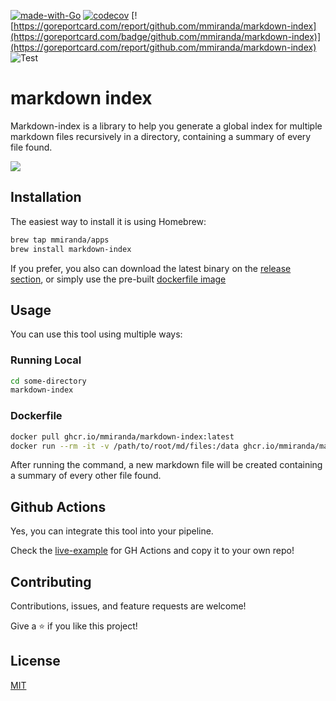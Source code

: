 [![made-with-Go](https://img.shields.io/badge/Made%20with-Go-1f425f.svg)](http://golang.org)
[![codecov](https://codecov.io/gh/mmiranda/markdown-index/branch/main/graph/badge.svg?token=3B0LZEZ6XN)](https://codecov.io/gh/mmiranda/markdown-index)
[![https://goreportcard.com/report/github.com/mmiranda/markdown-index](https://goreportcard.com/badge/github.com/mmiranda/markdown-index)](https://goreportcard.com/report/github.com/mmiranda/markdown-index)
![[Test](https://github.com/mmiranda/markdown-index/actions/workflows/test-coverage.yml)](https://github.com/mmiranda/markdown-index/actions/workflows/test-coverage.yml/badge.svg)


# markdown index
Markdown-index is a library to help you generate a global index for multiple markdown files recursively in a directory, containing a summary of every file found.

![](show.gif)

## Installation

The easiest way to install it is using Homebrew:

```bash
brew tap mmiranda/apps
brew install markdown-index
```

If you prefer, you also can download the latest binary on the [release section](https://github.com/mmiranda/markdown-index/releases), or simply use the pre-built [dockerfile image](#dockerfile)

## Usage
You can use this tool using multiple ways:

### Running Local
```bash
cd some-directory
markdown-index
```

### Dockerfile
```bash
docker pull ghcr.io/mmiranda/markdown-index:latest
docker run --rm -it -v /path/to/root/md/files:/data ghcr.io/mmiranda/markdown-index:latest
```


After running the command, a new markdown file will be created containing a summary of every other file found.

## Github Actions
Yes, you can integrate this tool into your pipeline.

Check the [live-example](.github/workflows/example.yml) for GH Actions and copy it to your own repo!

## Contributing
Contributions, issues, and feature requests are welcome!

Give a ⭐️ if you like this project!

## License
[MIT](https://choosealicense.com/licenses/mit/)
